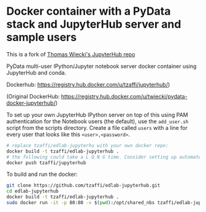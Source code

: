 Docker container with a PyData stack and JupyterHub server and sample users
===========================================================================

This is a fork of [Thomas Wiecki's JupyterHub repo](https://github.com/twiecki/pydata_docker_jupyterhub)

PyData multi-user IPython/Jupyter notebook server docker container using JupyterHub and conda.

Dockerhub: https://registry.hub.docker.com/u/tzaffi/jupyterhub/)

(Original DockerHub: https://registry.hub.docker.com/u/twiecki/pydata-docker-jupyterhub/)

To set up your own JupyterHub IPython server on top of this using PAM authentication for the Notebook users (the default), use the `add_user.sh` script from the scripts directory. Create a file called `users` with a line for every user that looks like this `<user>,<password>`.

```bash
# replace tzaffi/edlab-jupyterhu with your own docker repo:
docker build -t tzaffi/edlab-jupyterhub .
# the following could take a L O N G time. Consider setting up automated deploys.
docker push tzaffi/jupyterhub
```

To build and run the docker:
```bash
git clone https://github.com/tzaffi/edlab-jupyterhub.git
cd edlab-jupyterhub
docker build -t tzaffi/edlab-jupyterhub .
sudo docker run -it -p 80:80 -v $(pwd):/opt/shared_nbs tzaffi/edlab-jupyterhub ipython notebook --ip=0.0.0.0 --no-browser
```



